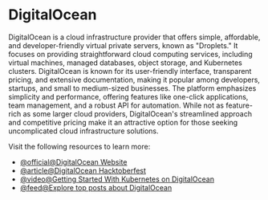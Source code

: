 # DigitalOcean

DigitalOcean is a cloud infrastructure provider that offers simple, affordable, and developer-friendly virtual private servers, known as "Droplets." It focuses on providing straightforward cloud computing services, including virtual machines, managed databases, object storage, and Kubernetes clusters. DigitalOcean is known for its user-friendly interface, transparent pricing, and extensive documentation, making it popular among developers, startups, and small to medium-sized businesses. The platform emphasizes simplicity and performance, offering features like one-click applications, team management, and a robust API for automation. While not as feature-rich as some larger cloud providers, DigitalOcean's streamlined approach and competitive pricing make it an attractive option for those seeking uncomplicated cloud infrastructure solutions.

Visit the following resources to learn more:

- [@official@DigitalOcean Website](https://www.digitalocean.com/)
- [@article@DigitalOcean Hacktoberfest](https://hacktoberfest.com/)
- [@video@Getting Started With Kubernetes on DigitalOcean](https://www.youtube.com/watch?v=cJKdo-glRD0)
- [@feed@Explore top posts about DigitalOcean](https://app.daily.dev/tags/digitalocean?ref=roadmapsh)
